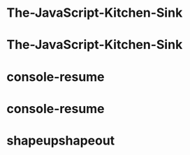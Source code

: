 # The-JavaScript-Kitchen-Sink
# The-JavaScript-Kitchen-Sink
# console-resume
# console-resume
# shapeupshapeout
